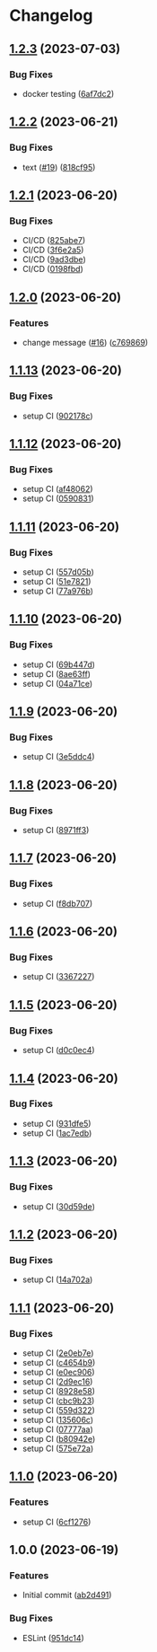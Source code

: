 # Changelog

## [1.2.3](https://github.com/misablaha/release-test/compare/v1.2.2...v1.2.3) (2023-07-03)


### Bug Fixes

* docker testing ([6af7dc2](https://github.com/misablaha/release-test/commit/6af7dc22f9ac6fc8195b274bafee8e1e7f313b4d))

## [1.2.2](https://github.com/misablaha/release-test/compare/v1.2.1...v1.2.2) (2023-06-21)


### Bug Fixes

* text ([#19](https://github.com/misablaha/release-test/issues/19)) ([818cf95](https://github.com/misablaha/release-test/commit/818cf95d6083adaf4444c0115de45fc2263cff1b))

## [1.2.1](https://github.com/misablaha/release-test/compare/v1.2.0...v1.2.1) (2023-06-20)


### Bug Fixes

* CI/CD ([825abe7](https://github.com/misablaha/release-test/commit/825abe707867f5ccbcc88d0c1775f386ef9f60b9))
* CI/CD ([3f6e2a5](https://github.com/misablaha/release-test/commit/3f6e2a5df9bf22a198b49a774a073a08386b17a4))
* CI/CD ([9ad3dbe](https://github.com/misablaha/release-test/commit/9ad3dbe8b9a9e40f054f14dc86305a6f50e3720c))
* CI/CD ([0198fbd](https://github.com/misablaha/release-test/commit/0198fbd57ef95e9c52b83855ca9fa5eb61e69e16))

## [1.2.0](https://github.com/misablaha/release-test/compare/v1.1.13...v1.2.0) (2023-06-20)


### Features

* change message ([#16](https://github.com/misablaha/release-test/issues/16)) ([c769869](https://github.com/misablaha/release-test/commit/c76986907efe4570dbed86e18109f96091dc1408))

## [1.1.13](https://github.com/misablaha/release-test/compare/v1.1.12...v1.1.13) (2023-06-20)


### Bug Fixes

* setup CI ([902178c](https://github.com/misablaha/release-test/commit/902178c95521127f1b529dcf67273d7ba64117b1))

## [1.1.12](https://github.com/misablaha/release-test/compare/v1.1.11...v1.1.12) (2023-06-20)


### Bug Fixes

* setup CI ([af48062](https://github.com/misablaha/release-test/commit/af4806240edb8b61c87b079c3573a4a36c32207c))
* setup CI ([0590831](https://github.com/misablaha/release-test/commit/0590831f79992e777e11539d027e7cd210e733d9))

## [1.1.11](https://github.com/misablaha/release-test/compare/v1.1.10...v1.1.11) (2023-06-20)


### Bug Fixes

* setup CI ([557d05b](https://github.com/misablaha/release-test/commit/557d05b8e2d1ac8fad4c750299def23e31004a33))
* setup CI ([51e7821](https://github.com/misablaha/release-test/commit/51e782102197ec69642de0088f6e582f03736ed5))
* setup CI ([77a976b](https://github.com/misablaha/release-test/commit/77a976b3d1386bee520c65496cc25b9aba01533a))

## [1.1.10](https://github.com/misablaha/release-test/compare/v1.1.9...v1.1.10) (2023-06-20)


### Bug Fixes

* setup CI ([69b447d](https://github.com/misablaha/release-test/commit/69b447dc0a7b25b05e2bb256192b4acbd5974f6b))
* setup CI ([8ae63ff](https://github.com/misablaha/release-test/commit/8ae63ffde091f9c38798dac1781405d068403d2a))
* setup CI ([04a71ce](https://github.com/misablaha/release-test/commit/04a71ceea802c6a4273dcad44d81357ecc17589e))

## [1.1.9](https://github.com/misablaha/release-test/compare/v1.1.8...v1.1.9) (2023-06-20)


### Bug Fixes

* setup CI ([3e5ddc4](https://github.com/misablaha/release-test/commit/3e5ddc4d513254113ca11f4e15983e8e31485bb0))

## [1.1.8](https://github.com/misablaha/release-test/compare/v1.1.7...v1.1.8) (2023-06-20)


### Bug Fixes

* setup CI ([8971ff3](https://github.com/misablaha/release-test/commit/8971ff306ec34703145c202cb0bf4273066ea064))

## [1.1.7](https://github.com/misablaha/release-test/compare/v1.1.6...v1.1.7) (2023-06-20)


### Bug Fixes

* setup CI ([f8db707](https://github.com/misablaha/release-test/commit/f8db70708ff529463f23d27f4a00541cbaf5b81d))

## [1.1.6](https://github.com/misablaha/release-test/compare/v1.1.5...v1.1.6) (2023-06-20)


### Bug Fixes

* setup CI ([3367227](https://github.com/misablaha/release-test/commit/33672272bbe70974a7c0157efe2235b175edcb70))

## [1.1.5](https://github.com/misablaha/release-test/compare/v1.1.4...v1.1.5) (2023-06-20)


### Bug Fixes

* setup CI ([d0c0ec4](https://github.com/misablaha/release-test/commit/d0c0ec400fc963005b05e2c78fc4c04afa7dfd36))

## [1.1.4](https://github.com/misablaha/release-test/compare/v1.1.3...v1.1.4) (2023-06-20)


### Bug Fixes

* setup CI ([931dfe5](https://github.com/misablaha/release-test/commit/931dfe5f57eb337080162b6aae6568893ca0af89))
* setup CI ([1ac7edb](https://github.com/misablaha/release-test/commit/1ac7edbcb4c655609c6f2965dd22ade94a37aa29))

## [1.1.3](https://github.com/misablaha/release-test/compare/v1.1.2...v1.1.3) (2023-06-20)


### Bug Fixes

* setup CI ([30d59de](https://github.com/misablaha/release-test/commit/30d59de3d45a39ec5ee177f1a94961b6bae9431e))

## [1.1.2](https://github.com/misablaha/release-test/compare/v1.1.1...v1.1.2) (2023-06-20)


### Bug Fixes

* setup CI ([14a702a](https://github.com/misablaha/release-test/commit/14a702a4c5c73ad5b633c9c5e75adc205c68279b))

## [1.1.1](https://github.com/misablaha/release-test/compare/v1.1.0...v1.1.1) (2023-06-20)


### Bug Fixes

* setup CI ([2e0eb7e](https://github.com/misablaha/release-test/commit/2e0eb7ec4497d4cdd6b6984e79d76fd7c9f2e07f))
* setup CI ([c4654b9](https://github.com/misablaha/release-test/commit/c4654b9e379a8ef3334cbbe9a1764b4b2de2c1de))
* setup CI ([e0ec906](https://github.com/misablaha/release-test/commit/e0ec9069fe805042116f56b976ba8605f208465f))
* setup CI ([2d9ec16](https://github.com/misablaha/release-test/commit/2d9ec162769210d9bfa128cc26571e13c8b2baf8))
* setup CI ([8928e58](https://github.com/misablaha/release-test/commit/8928e587ae15d9d3fb65b0fd7e35e9f70fb85c37))
* setup CI ([cbc9b23](https://github.com/misablaha/release-test/commit/cbc9b234f4919d27b73f1ab3749e3fb7fce5ccef))
* setup CI ([559d322](https://github.com/misablaha/release-test/commit/559d322521eb2499c921f5a1dd7c14a276e02b4e))
* setup CI ([135606c](https://github.com/misablaha/release-test/commit/135606c72368340840849a40931333e96308ce11))
* setup CI ([07777aa](https://github.com/misablaha/release-test/commit/07777aaf52a6db80b85c8a080084662a46f3cb5f))
* setup CI ([b80942e](https://github.com/misablaha/release-test/commit/b80942ec3f7fcb72470920ad56f22dc9c94f3013))
* setup CI ([575e72a](https://github.com/misablaha/release-test/commit/575e72a630008189dfc491d70e552088836928ad))

## [1.1.0](https://github.com/misablaha/release-test/compare/v1.0.0...v1.1.0) (2023-06-20)


### Features

* setup CI ([6cf1276](https://github.com/misablaha/release-test/commit/6cf12761a5b65f263e94bf9762fd867602a9aee5))

## 1.0.0 (2023-06-19)


### Features

* Initial commit ([ab2d491](https://github.com/misablaha/release-test/commit/ab2d491cadb91c49d7887ea766832d84e7583293))


### Bug Fixes

* ESLint ([951dc14](https://github.com/misablaha/release-test/commit/951dc140ef4e9c407d08127f38956e029f054157))
